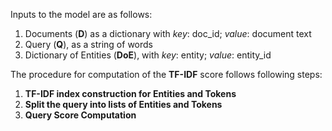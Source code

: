 Inputs to the model are as follows:
1. Documents (**D**) as a dictionary with *key*: doc_id; *value*: document text
2. Query (**Q**), as a string of words
3. Dictionary of Entities (**DoE**), with *key*: entity; *value*: entity_id

The procedure for computation of the **TF-IDF** score follows following steps:
1. **TF-IDF index construction for Entities and Tokens**
2. **Split the query into lists of Entities and Tokens**
3. **Query Score Computation** 

